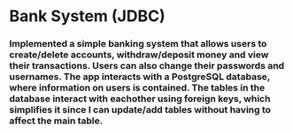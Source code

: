 # Bank System (JDBC)

### Implemented a simple banking system that allows users to create/delete accounts, withdraw/deposit money and view their transactions. Users can also change their passwords and usernames. The app interacts with a PostgreSQL database, where information on users is contained. The tables in the database interact with eachother using foreign keys, which simplifies it since I can update/add tables without having to affect the main table.
